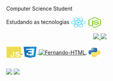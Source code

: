 Computer Science Student 

Estudando as tecnologias
 <img align="center" alt="Fernando-React" height="30" width="40" src="https://raw.githubusercontent.com/devicons/devicon/master/icons/react/react-original.svg">
 <img align="center" alt="Fernando-NodeJs" height="30" width="40" src="https://raw.githubusercontent.com/devicons/devicon/master/icons/nodejs/nodejs-original.svg">


<div align="center">
  <a href="https://github.com/Sthewerson">
  <img height="130em" src="https://github-readme-stats.vercel.app/api?username=Sthewerson&show_icons=true&theme=dark&include_all_commits=true&count_private=true"/>
  <img height="130em" src="https://github-readme-stats.vercel.app/api/top-langs/?username=Sthewerson&layout=compact&langs_count=7&theme=dark"/>
</div>
<div style="display: inline_block"><br>
  <img align="center" alt="Fernando-Js" height="30" width="40" src="https://raw.githubusercontent.com/devicons/devicon/master/icons/javascript/javascript-plain.svg">
  <img align="center" alt="Fernando-CSS" height="30" width="40" src="https://raw.githubusercontent.com/devicons/devicon/master/icons/css3/css3-original.svg">
  <img align="center" alt="Fernando-HTML" height="30" width="40" src="https://cdn.jsdelivr.net/gh/devicons/devicon/icons/html5/html5-original.svg" />
  <img align="center" alt="Fernando-Python" height="30" width="40" src="https://raw.githubusercontent.com/devicons/devicon/master/icons/python/python-original.svg">
</div>
  
  ##
  
 <div>
   <a href = "mailto:fernandosthewerson@gmail.com"><img src="https://img.shields.io/badge/-Gmail-%23333?style=for-the-badge&logo=gmail&logoColor=white" target="_blank"></a>
   <a href="https://www.linkedin.com/in/fernandosthewerson" target="_blank"><img src="https://img.shields.io/badge/-LinkedIn-%230077B5?style=for-the-badge&logo=linkedin&logoColor=white" target="_blank"></a> 
 </div>
